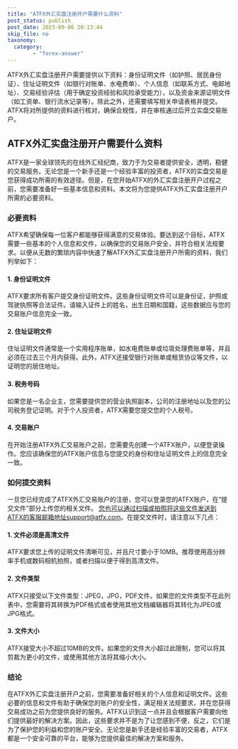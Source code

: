 ```yaml
---
title: "ATFX外汇实盘注册开户需要什么资料"
post_status: publish
post_date: 2023-09-06 20:13:44
skip_file: no
taxonomy:
  category:
        - "forex-answer"
---
```


ATFX外汇实盘注册开户需要提供以下资料：身份证明文件（如护照、居民身份证）、住址证明文件（如银行对账单、水电费单）、个人信息（如联系方式、电邮地址）、交易经验评估（用于确定投资经验和风险承受能力），以及资金来源证明文件（如工资单、银行流水记录等）。除此之外，还需要填写相关申请表格并提交。ATFX将对所提供的资料进行核对，确保合规性，并在审核通过后开立实盘交易账户。

## ATFX外汇实盘注册开户需要什么资料

ATFX是一家全球领先的在线外汇经纪商，致力于为交易者提供安全，透明，稳健的交易服务。无论您是一个新手还是一个经验丰富的投资者，ATFX的实盘交易是您获得成功所需的有效途径。但是，在您开始ATFX的外汇实盘注册开户过程之前，您需要准备好一些基本信息和资料。本文将为您提供ATFX外汇实盘注册开户所需的必要资料。

### 必要资料

ATFX希望确保每一位客户都能够获得满意的交易体验。要达到这个目标，ATFX需要一些基本的个人信息和文件，以确保您的交易账户安全，并符合相关法规要求。以便从无数的繁琐内容中快速了解ATFX外汇实盘注册开户所需的资料，我们列举如下：

#### 1. 身份证明文件

ATFX要求所有客户提交身份证明文件。这些身份证明文件可以是身份证，护照或驾驶执照等合法证件。请输入证件上的姓名，出生日期和国籍，这些数据应与您的交易账户信息完全一致。

#### 2. 住址证明文件

住址证明文件通常是一个实用程序账单，如水电费账单或垃圾处理费账单等，并且必须在过去三个月内获得。此外，ATFX还接受银行对账单或租赁协议等文件，以证明您的居住地址。

#### 3. 税务号码

如果您是一名企业主，您需要提供您的营业执照副本，公司的注册地址以及您的公司税务登记证明。对于个人投资者，ATFX需要您提交您的个人税号。

#### 4. 交易账户

在开始注册ATFX外汇交易账户之前，您需要先创建一个ATFX账户，以便登录操作。您应该确保您的ATFX账户信息与您提交的身份和住址证明文件上的信息完全一致。

### 如何提交资料

一旦您已经完成了ATFX外汇交易账户的注册，您可以登录您的ATFX账户，在“提交文件”部分上传您的相关文件。 您也可以通过扫描或拍照将这些文件发送到ATFX的客服邮箱地址support@atfx.com。在提交文件时，请注意以下几点：

#### 1. 文件必须是高清文件

ATFX要求您上传的证明文件清晰可见，并且尺寸要小于10MB。推荐使用高分辨率手机或数码相机拍照，或者扫描以便于得到高清文件。

#### 2. 文件类型

ATFX只接受以下文件类型：JPEG，JPG，PDF文件。如果您的文件类型不在此列表中，您需要将其转换为PDF格式或者使用其他文档编辑器将其转化为JPEG或JPG格式。

#### 3. 文件大小

ATFX接受大小不超过10MB的文件。如果您的文件大小超过此限制，您可以将其剪裁为更小的文件，或使用其他方法将其缩小大小。

### 结论

在ATFX外汇实盘注册开户之前，您需要准备好相关的个人信息和证明文件。这些必要的信息和文件有助于确保您的账户的安全性，满足相关法规要求，并在您获得交易成功之前为您提供良好的服务。ATFX认识到这一点并且会根据客户需要向他们提供最好的解决方案。因此，这些要求并不是为了让您感到不便，反之，它们是为了保护您的利益和您的账户安全。无论您是新手还是经验丰富的交易者，ATFX都是一个安全可靠的平台，能够为您提供最佳的解决方案和服务。 

